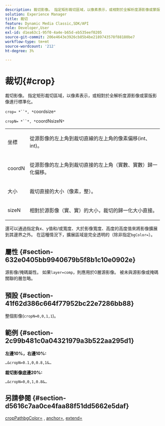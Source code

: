 ```yaml
---
description: 裁切影像。 指定矩形裁切區域，以像素表示，或相對於全解析度源影像或蒙版影像進行標準化。
solution: Experience Manager
title: 裁切
feature: Dynamic Media Classic,SDK/API
role: Developer,User
exl-id: d1ea63c1-95f0-4a4e-b65d-eb535eef0205
source-git-commit: 206e4643e3926cb85b4be2189743578f88180be7
workflow-type: tm+mt
source-wordcount: '212'
ht-degree: 3%

---
```


# 裁切{#crop}

裁切影像。 指定矩形裁切區域，以像素表示，或相對於全解析度源影像或蒙版影像進行標準化。

`crop= *``*, *`coordsize`*`

`cropN= *``*, *`coordNsizeN`*`

<table id="simpletable_472A9AD67AA64419B0877B0535F8B14A"> 
 <tr class="strow"> 
  <td class="stentry"> <p><span class="codeph"> <span class="varname"> 坐標</span></span> </p> </td> 
  <td class="stentry"> <p>從源影像的左上角到裁切直線的左上角的像素偏移(int、int)。 </p></td> 
 </tr> 
 <tr class="strow"> 
  <td class="stentry"> <p><span class="codeph"> <span class="varname"> coordN</span></span> </p> </td> 
  <td class="stentry"> <p>從源影像的左上角到裁切直接的左上角（實數、實數）歸一化偏移。 </p></td> 
 </tr> 
 <tr class="strow"> 
  <td class="stentry"> <p><span class="codeph"> <span class="varname"> 大小</span></span> </p></td> 
  <td class="stentry"> <p>裁切直接的大小（像素，整）。 </p></td> 
 </tr> 
 <tr class="strow"> 
  <td class="stentry"> <p><span class="codeph"> <span class="varname"> sizeN</span></span> </p></td> 
  <td class="stentry"> <p>相對於源影像（實、實）的大小，裁切的歸一化大小直接。 </p></td> 
 </tr> 
</table>

還可以通過指定負x、y值和/或寬度、大於影像寬度、高度的高度值來將影像擴展到其邊界之外。 在這種情況下，擴展區域是完全透明的（除非指定`bgColor=`）。

## 屬性 {#section-632e0405bb9940679b5f8b1c10e0902e}

源影像/掩碼屬性。 如果`layer=comp`，則應用於0層源影像。 被未與源影像或掩碼關聯的層忽略。

## 預設 {#section-41f62d386c664f77952bc22e7286bb88}

整個影像(`cropN=0,0,1,1`)。

## 範例 {#section-2c99b481c0a04321979a3b522aa295d1}

**左邊10%，右邊10%:**

`…&cropN=0.1,0,0.8,1&…`

**裁切影像底邊20%:**

`…&cropN=0,0,1,0.8&…`

## 另請參閱 {#section-d5616c7aa0ce4faa88f51dd5662e5daf}

[](/help/aem-is-ir-api/is-api/http-ref/image-serving-api-ref/c-http-protocol-reference/c-command-reference/r-croppath.md) [cropPathbgColor=](../../../../../is-api/http-ref/image-serving-api-ref/c-http-protocol-reference/c-command-reference/r-bgcolor.md#reference-441371ba4ef54fe781887c5ae448f6ab) ,  [anchor=](../../../../../is-api/http-ref/image-serving-api-ref/c-http-protocol-reference/c-command-reference/r-anchor.md#reference-6661e548ab284b82828d8d94c8ddeb7c),  [extend=](../../../../../is-api/http-ref/image-serving-api-ref/c-http-protocol-reference/c-command-reference/r-extend.md#reference-7e9156beb285459d830e2d56782a74ac)
